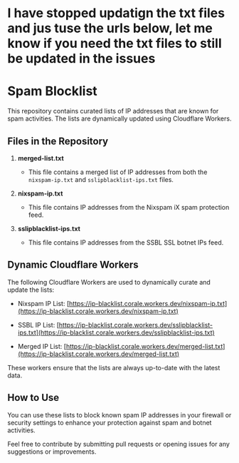 # I have stopped updatign the txt files and jus tuse the urls below, let me know if you need the txt files to still be updated in the issues
# Spam Blocklist

This repository contains curated lists of IP addresses that are known for spam activities. The lists are dynamically updated using Cloudflare Workers.

## Files in the Repository

1. **merged-list.txt**
   - This file contains a merged list of IP addresses from both the `nixspam-ip.txt` and `sslipblacklist-ips.txt` files.
   
2. **nixspam-ip.txt**
   - This file contains IP addresses from the Nixspam iX spam protection feed.

3. **sslipblacklist-ips.txt**
   - This file contains IP addresses from the SSBL SSL botnet IPs feed.

## Dynamic Cloudflare Workers

The following Cloudflare Workers are used to dynamically curate and update the lists:

- Nixspam IP List: [https://ip-blacklist.corale.workers.dev/nixspam-ip.txt](https://ip-blacklist.corale.workers.dev/nixspam-ip.txt)

- SSBL IP List: [https://ip-blacklist.corale.workers.dev/sslipblacklist-ips.txt](https://ip-blacklist.corale.workers.dev/sslipblacklist-ips.txt)

- Merged IP List: [https://ip-blacklist.corale.workers.dev/merged-list.txt](https://ip-blacklist.corale.workers.dev/merged-list.txt)


These workers ensure that the lists are always up-to-date with the latest data.

## How to Use

You can use these lists to block known spam IP addresses in your firewall or security settings to enhance your protection against spam and botnet activities.

Feel free to contribute by submitting pull requests or opening issues for any suggestions or improvements.
